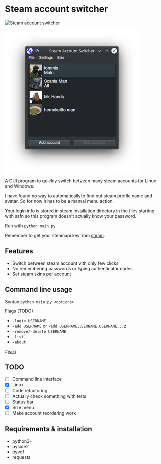 # Steam account switcher

![Steam account switcher](https://github.com/tommis/steam_account_switcher/workflows/Steam%20account%20switcher/badge.svg?branch=master)

![screenshot](screenshot.png)

A GUI program to quickly switch between many steam accounts for Linux and Windows.

I have found no way to automatically to find out steam profile name and avatar. So for now it has to be a manual menu action.

Your login info is stored in steam installation directory in the files starting with ssfn so this program doesn't actually know your password.

Run with `python main.py`

Remember to get your steamapi key from [steam](https://steamcommunity.com/dev/apikey).

## Features

* Switch between steam account with only few clicks
* No remembering passwords or typing authenticator codes
* Set steam skins per account

## Command line usage

Syntax `python main.py <options>`

Flags  (TODO)

* `-login USERNAME`
* `-add USERNAME` or `-add USERNAME,USERNAME,USERNAME...`z
* `-remove/-delete USERNAME`
* `-list`
* `-about`

#[wiki](https://github.com/tommis/steam_account_switcher/wiki)

## TODO

- [ ] Command line interface
- [X] Linux
- [ ] Code refactoring
- [ ] Actually check something with tests
- [ ] Status bar
- [X] Size menu
- [ ] Make account reordering work
        
## Requirements & installation

- python3+
- pyside2
- pyvdf
- requests
